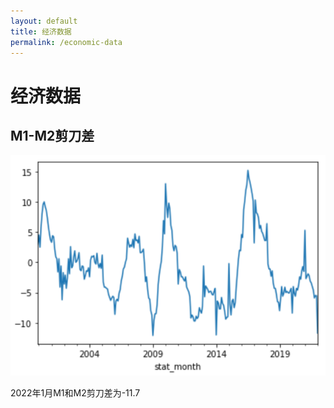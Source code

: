 ```yaml
---
layout: default
title: 经济数据
permalink: /economic-data
---
```


# 经济数据

## M1-M2剪刀差

![](/assets/img/2022-2-23-m1_m2.png)

2022年1月M1和M2剪刀差为-11.7
